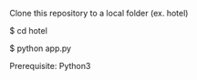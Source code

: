 Clone this repository to a local folder (ex. hotel)

$ cd hotel

$ python app.py

Prerequisite: Python3
